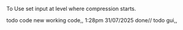 To Use set input at level where compression starts. 


todo code new working code,, 1:28pm 31/07/2025 done//
todo gui,,

